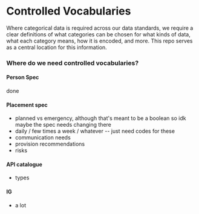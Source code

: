 # Controlled Vocabularies
Where categorical data is required across our data standards, we require a clear definitions of what categories can be chosen for what kinds of data, what each category means, how it is encoded, and more. This repo serves as a central location for this information.


### Where do we need controlled vocabularies?
#### Person Spec
done


#### Placement spec
* planned vs emergency, although that's meant to be a boolean so idk maybe the spec needs changing there
* daily / few times a week / whatever -- just need codes for these
* communication needs
* provision recommendations
* risks

#### API catalogue
* types

#### IG
* a lot